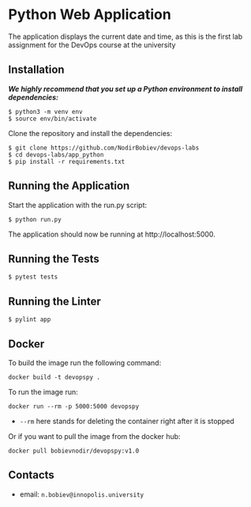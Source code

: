 # Python Web Application 

The application displays the current date and time, as this is the first lab assignment for the DevOps course at the university

## Installation

***We highly recommend that you set up a Python environment to install dependencies:***
```
$ python3 -m venv env
$ source env/bin/activate
```

Clone the repository and install the dependencies:

```
$ git clone https://github.com/NodirBobiev/devops-labs
$ cd devops-labs/app_python
$ pip install -r requirements.txt
```

## Running the Application

Start the application with the run.py script:

```
$ python run.py
```

The application should now be running at http://localhost:5000.

## Running the Tests

```
$ pytest tests
```

## Running the Linter
```
$ pylint app
```

## Docker 
To build the image run the following command:
```
docker build -t devopspy .
```

To run the image run:
```
docker run --rm -p 5000:5000 devopspy
```

* `--rm` here stands for deleting the container right after it is stopped

Or if you want to pull the image from the docker hub:


```
docker pull bobievnodir/devopspy:v1.0
```

## Contacts

* email: `n.bobiev@innopolis.university`
